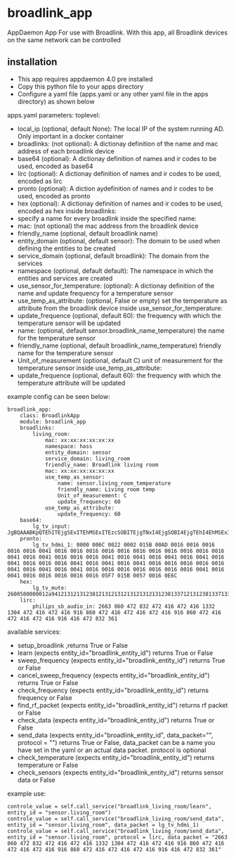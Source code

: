 # broadlink_app

AppDaemon App For use with Broadlink. With this app, all Broadlink devices on the same network can be controlled

## installation
- This app requires appdaemon 4.0 pre installed
- Copy this python file to your apps directory
- Configure a yaml file (apps.yaml or any other yaml file in the apps directory) as shown below

apps.yaml parameters:
toplevel:
- local_ip (optional, default None): The local IP of the system running AD. Only important in a docker container
- broadlinks: (not optional): A dictionay definition of the name and mac address of each broadlink device
- base64 (optional): A dictionay definition of names and ir codes to be used, encoded as base64
- lirc (optional): A dictionay definition of names and ir codes to be used, encoded as lirc
- pronto (optional): A diction aydefinition of names and ir codes to be used, encoded as pronto
- hex (optional): A dictionay definition of names and ir codes to be used, encoded as hex
inside broadlinks:
- specify a name for every broadlink
inside the specified name:
- mac: (not optional) the mac address from the broadlink device
- friendly_name (optional, default broadlink name)
- entity_domain (optional, default sensor): The domain to be used when defining the entities to be created
- service_domain (optional, default broadlink): The domain from the services
- namespace (optional, default default): The namespace in which the entities and services are created
- use_sensor_for_temperature: (optional): A dictionay definition of the name and update frequency for a temperature sensor
- use_temp_as_attribute: (optional, False or empty) set the temperature as attribute from the broadlink device
inside use_sensor_for_temperature:
- update_frequence (optional, default 60): the frequency with which the temperature sensor will be updated
- name: (optional, default sensor.broadlink_name_temperature) the name for the temperature sensor
- friendly_name (optional, default broadlink_name_temperature) friendly name for the temperature sensor
- Unit_of_measurement (optional, default C) unit of measurement for the temperature sensor
inside use_temp_as_attribute:
- update_frequence (optional, default 60): the frequency with which the temperature attribute will be updated

example config can be seen below:
```
broadlink_app:
    class: BroadlinkApp
    module: broadlink_app
    broadlinks:
        living_room:
            mac: xx:xx:xx:xx:xx:xx
            namespace: hass
            entity_domain: sensor
            service_domain: living_room
            friendly_name: Broadlink living room
            mac: xx:xx:xx:xx:xx:xx 
            use_temp_as_sensor: 
                name: sensor.living_room_temperature
                friendly_name: Living room temp
                Unit_of_measurement: C 
                update_frequency: 60 
            use_temp_as_attribute:
                update_frequency: 60 
    base64:
        lg_tv_input: JgBQAAABKpQTEhITEjgSExITEhMSExITEzcSOBITEjgTNxI4EjgSOBI4EjgTEhI4EhMSExITEhMTEhITEjgSExI4EjgSOBI4EgAFLgABKkkSAA0FAAAAAAAAAAA=
    pronto:
        lg_tv_hdmi_1: 0000 006C 0022 0002 015B 00AD 0016 0016 0016 0016 0016 0041 0016 0016 0016 0016 0016 0016 0016 0016 0016 0016 0016 0041 0016 0041 0016 0016 0016 0041 0016 0041 0016 0041 0016 0041 0016 0041 0016 0016 0016 0041 0016 0041 0016 0041 0016 0016 0016 0016 0016 0041 0016 0041 0016 0041 0016 0016 0016 0016 0016 0016 0016 0041 0016 0041 0016 0016 0016 0016 0016 05F7 015B 0057 0016 0E6C
    hex:
        lg_tv_mute: 2600580000012a94121312131238121312131213121312131238133712131238133713371238123813371312121312381213121312131213121312381238121313371238123813371200052e00012a4a13000c670001294a12000d05
    lirc:
        philips_sb_audio_in: 2663 860 472 832 472 416 472 416 1332 1304 472 416 472 416 916 860 472 416 472 416 472 416 916 860 472 416 472 416 472 416 916 416 472 832 361
```

available services:
- setup_broadlink                                                 ,returns True or False
- learn                  (expects entity_id="broadlink_entity_id") returns True or False
- sweep_frequency        (expects entity_id="broadlink_entity_id") returns True or False
- cancel_sweep_frequency (expects entity_id="broadlink_entity_id") returns True or False
- check_frequency        (expects entity_id="broadlink_entity_id") returns frequency or False
- find_rf_packet         (expects entity_id="broadlink_entity_id") returns rf packet or False
- check_data             (expects entity_id="broadlink_entity_id") returns True or False
- send_data              (expects entity_id="broadlink_entity_id", data_packet="", protocol = "") returns True or False, data_packet can be a name you have set in the yaml or an actual data packet. protocol is optional
- check_temperature      (expects entity_id="broadlink_entity_id") returns temperature or False
- check_sensors          (expects entity_id="broadlink_entity_id") returns sensor data or False

example use:
```
controle_value = self.call_service("broadlink_living_room/learn", entity_id = "sensor.living_room")
controle_value = self.call_service("broadlink_living_room/send_data", entity_id = "sensor.living_room", data_packet = lg_tv_hdmi_1)
controle_value = self.call_service("broadlink_living_room/send_data", entity_id = "sensor.living_room", protocol = lirc, data_packet = "2663 860 472 832 472 416 472 416 1332 1304 472 416 472 416 916 860 472 416 472 416 472 416 916 860 472 416 472 416 472 416 916 416 472 832 361"
```
